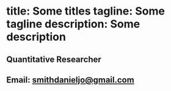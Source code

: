 title: Some titles
tagline: Some tagline
description: Some description
===

Quantitative Researcher
---

Email: smithdanieljo@gmail.com
---

